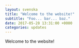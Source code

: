 ```yaml
---
layout: svenska
title: "Welcome to the website!"
subtitle: "Foo... bar... baz."
date: 2017-05-28 13:31:00 +0000
categories: updates
---
```


Welcome to the website!